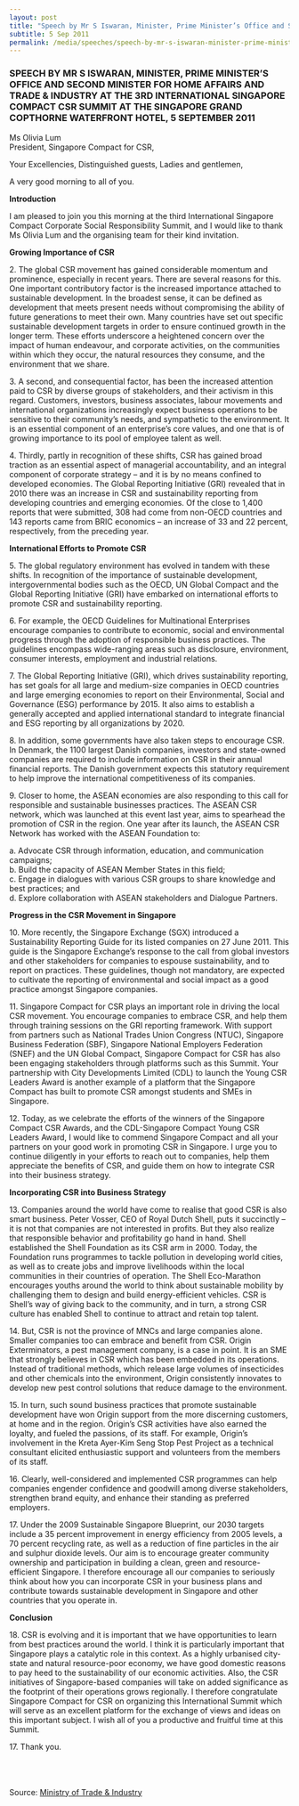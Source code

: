 ```yaml
---
layout: post
title: "Speech by Mr S Iswaran, Minister, Prime Minister’s Office and Second Minister for Home Affairs and Trade & Industry at the 3rd International Singapore Compact CSR Summit at the Singapore Grand Copthorne Waterfront Hotel, 5 September 2011"
subtitle: 5 Sep 2011
permalink: /media/speeches/speech-by-mr-s-iswaran-minister-prime-minister-s-office-and-second-minister-for-home-affairs-and-trade-industry-at-the-3rd-international-singapore-compact
---
```


### SPEECH BY MR S ISWARAN, MINISTER, PRIME MINISTER’S OFFICE AND SECOND MINISTER FOR HOME AFFAIRS AND TRADE & INDUSTRY AT THE 3RD INTERNATIONAL SINGAPORE COMPACT CSR SUMMIT AT THE SINGAPORE GRAND COPTHORNE WATERFRONT HOTEL, 5 SEPTEMBER 2011

Ms Olivia Lum  
President, Singapore Compact for CSR,

Your Excellencies, Distinguished guests, Ladies and gentlemen,

A very good morning to all of you.

**Introduction**

I am pleased to join you this morning at the third International Singapore Compact Corporate Social Responsibility Summit, and I would like to thank Ms Olivia Lum and the organising team for their kind invitation.

**Growing Importance of CSR**

2.&nbsp;The global CSR movement has gained considerable momentum and prominence, especially in recent years.  There are several reasons for this.  One important contributory factor is the increased importance attached to sustainable development.  In the broadest sense, it can be defined as development that meets present needs without compromising the ability of future generations to meet their own.  Many countries have set out specific sustainable development targets in order to ensure continued growth in the longer term.  These efforts underscore a heightened concern over the impact of human endeavour, and corporate activities, on the communities within which they occur, the natural resources they consume, and the environment that we share. 

3.&nbsp;A second, and consequential factor, has been the increased attention paid to CSR by diverse groups of stakeholders, and their activism in this regard.  Customers, investors, business associates, labour movements and international organizations increasingly expect business operations to be sensitive to their community’s needs, and sympathetic to the environment.  It is an essential component of an enterprise’s core values, and one that is of growing importance to its pool of employee talent as well.  

4.&nbsp;Thirdly, partly in recognition of these shifts, CSR has gained broad traction as an essential aspect of managerial accountability, and an integral component of corporate strategy – and it is by no means confined to developed economies.  The Global Reporting Initiative (GRI) revealed that in 2010 there was an increase in CSR and sustainability reporting from developing countries and emerging economies.  Of the close to 1,400 reports that were submitted, 308 had come from non-OECD countries and 143 reports came from BRIC economics – an increase of 33 and 22 percent, respectively, from the preceding year.

**International Efforts to Promote CSR**

5.&nbsp;The global regulatory environment has evolved in tandem with these shifts.  In recognition of the importance of sustainable development, intergovernmental bodies such as the OECD, UN Global Compact and the Global Reporting Initiative (GRI) have embarked on international efforts to promote CSR and sustainability reporting.

6.&nbsp;For example, the OECD Guidelines for Multinational Enterprises encourage companies to contribute to economic, social and environmental progress through the adoption of responsible business practices.  The guidelines encompass wide-ranging areas such as disclosure, environment, consumer interests, employment and industrial relations.

7.&nbsp;The Global Reporting Initiative (GRI), which drives sustainability reporting, has set goals for all large and medium-size companies in OECD countries and large emerging economies to report on their Environmental, Social and Governance (ESG) performance by 2015.  It also aims to establish a generally accepted and applied international standard to integrate financial and ESG reporting by all organizations by 2020.

8.&nbsp;In addition, some governments have also taken steps to encourage CSR.  In Denmark, the 1100 largest Danish companies, investors and state-owned companies are required to include information on CSR in their annual financial reports.  The Danish government expects this statutory requirement to help improve the international competitiveness of its companies.

9.&nbsp;Closer to home, the ASEAN economies are also responding to this call for responsible and sustainable businesses practices.  The ASEAN CSR network, which was launched at this event last year, aims to spearhead the promotion of CSR in the region.  One year after its launch, the ASEAN CSR Network has worked with the ASEAN Foundation to:

a.&nbsp;Advocate CSR through information, education, and communication campaigns;  
b.&nbsp;Build the capacity of ASEAN Member States in this field;  
c.&nbsp;Engage in dialogues with various CSR groups to share knowledge and best practices; and  
d.&nbsp;Explore collaboration with ASEAN stakeholders and Dialogue Partners.


**Progress in the CSR Movement in Singapore**

10.&nbsp;More recently, the Singapore Exchange (SGX) introduced a Sustainability Reporting Guide for its listed companies on 27 June 2011.  This guide is the Singapore Exchange’s response to the call from global investors and other stakeholders for companies to espouse sustainability, and to report on practices.  These guidelines, though not mandatory, are expected to cultivate the reporting of environmental and social impact as a good practice amongst Singapore companies.

11.&nbsp;Singapore Compact for CSR plays an important role in driving the local CSR movement.  You encourage companies to embrace CSR, and help them through training sessions on the GRI reporting framework.  With support from partners such as National Trades Union Congress (NTUC), Singapore Business Federation (SBF), Singapore National Employers Federation (SNEF) and the UN Global Compact, Singapore Compact for CSR has also been engaging stakeholders through platforms such as this Summit.  Your partnership with City Developments Limited (CDL) to launch the Young CSR Leaders Award is another example of a platform that the Singapore Compact has built to promote CSR amongst students and SMEs in Singapore.

12.&nbsp;Today, as we celebrate the efforts of the winners of the Singapore Compact CSR Awards, and the CDL-Singapore Compact Young CSR Leaders Award, I would like to commend Singapore Compact and all your partners on your good work in promoting CSR in Singapore.  I urge you to continue diligently in your efforts to reach out to companies, help them appreciate the benefits of CSR, and guide them on how to integrate CSR into their business strategy.  

**Incorporating CSR into Business Strategy**

13.&nbsp;Companies around the world have come to realise that good CSR is also smart business.  Peter Vosser, CEO of Royal Dutch Shell, puts it succinctly – it is not that companies are not interested in profits.  But they also realize that responsible behavior and profitability go hand in hand.  Shell established the Shell Foundation as its CSR arm in 2000.  Today, the Foundation runs programmes to tackle pollution in developing world cities, as well as to create jobs and improve livelihoods within the local communities in their countries of operation.  The Shell Eco-Marathon encourages youths around the world to think about sustainable mobility by challenging them to design and build energy-efficient vehicles.  CSR is Shell’s way of giving back to the community, and in turn, a strong CSR culture has enabled Shell to continue to attract and retain top talent.

14.&nbsp;But, CSR is not the province of MNCs and large companies alone.  Smaller companies too can embrace and benefit from CSR.  Origin Exterminators, a pest management company, is a case in point.  It is an SME that strongly believes in CSR which has been embedded in its operations.  Instead of traditional methods, which release large volumes of insecticides and other chemicals into the environment, Origin consistently innovates to develop new pest control solutions that reduce damage to the environment.

15.&nbsp;In turn, such sound business practices that promote sustainable development have won Origin support from the more discerning customers, at home and in the region. Origin’s CSR activities have also earned the loyalty, and fueled the passions, of its staff.  For example, Origin’s involvement in the Kreta Ayer-Kim Seng Stop Pest Project as a technical consultant elicited enthusiastic support and volunteers from the members of its staff. 

16.&nbsp;Clearly, well-considered and implemented CSR programmes can help companies engender confidence and goodwill among diverse stakeholders, strengthen brand equity, and enhance their standing as preferred employers.

17.&nbsp;Under the 2009 Sustainable Singapore Blueprint, our 2030 targets include a 35 percent improvement in energy efficiency from 2005 levels, a 70 percent recycling rate, as well as a reduction of fine particles in the air and sulphur dioxide levels.  Our aim is to encourage greater community ownership and participation in building a clean, green and resource-efficient Singapore.  I therefore encourage all our companies to seriously think about how you can incorporate CSR in your business plans and contribute towards sustainable development in Singapore and other countries that you operate in.

**Conclusion**

18.&nbsp;CSR is evolving and it is important that we have opportunities to learn from best practices around the world.  I think it is particularly important that Singapore plays a catalytic role in this context.  As a highly urbanised city-state and natural resource-poor economy, we have good domestic reasons to pay heed to the sustainability of our economic activities.  Also, the CSR initiatives of Singapore-based companies will take on added significance as the footprint of their operations grows regionally. I therefore congratulate Singapore Compact for CSR on organizing this International Summit which will serve as an excellent platform for the exchange of views and ideas on this important subject.  I wish all of you a productive and fruitful time at this Summit.

17.&nbsp;Thank you.  
<br><br><br>



Source: [<a href="https://www.mti.gov.sg/" target="_blank">Ministry of Trade & Industry</a>](https://www.mti.gov.sg/)
